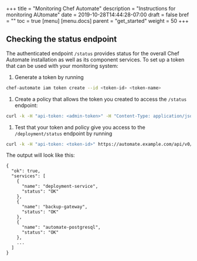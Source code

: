 +++
title = "Monitoring Chef Automate"
description = "Instructions for monitoring AUtomate"
date = 2019-10-28T14:44:28-07:00
draft = false
bref = ""
toc = true
[menu]
  [menu.docs]
    parent = "get_started"
    weight = 50
+++

## Checking the status endpoint
The authenticated endpoint `/status` provides status for the overall Chef
Automate installation as well as its component services. To set up a token that can be
used with your monitoring system:

1. Generate a token by running
```bash
chef-automate iam token create --id <token-id> <token-name>
```

1. Create a policy that allows the token you created to access the `/status`
   endpoint:
```bash
curl -k -H "api-token: <admin-token>" -H "Content-Type: application/json" -d '{ "action": "read", "resource": "service_info:status", "subjects": [ "token:<token-id>" ] }' https://automate.example.com/api/v0/auth/policies?pretty
```

1. Test that your token and policy give you access to the `/deployment/status` endpoint by
   running
```bash
curl -k -H "api-token: <token-id>" https://automate.example.com/api/v0/status?pretty
```
The output will look like this:
```
{
  "ok": true,
  "services": [
    {
      "name": "deployment-service",
      "status": "OK"
    },
    {
      "name": "backup-gateway",
      "status": "OK"
    },
    {
      "name": "automate-postgresql",
      "status": "OK"
    },
    ...
  ]
}
```

